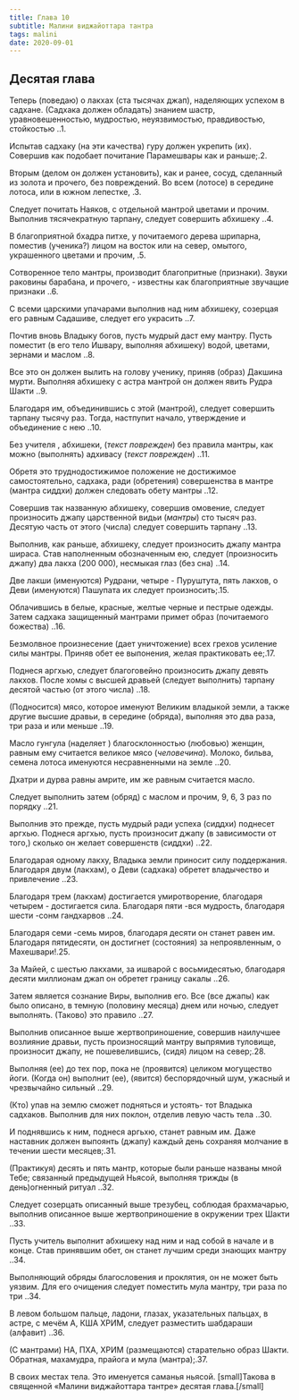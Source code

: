 ```yaml
---
title: Глава 10
subtitle: Малини виджайоттара тантра
tags: malini
date: 2020-09-01
---
```


## Десятая глава

Теперь (поведаю) о лакхах (ста тысячах джап), наделяющих успехом в садхане. (Садхака должен обладать) знанием шастр, уравновешенностью, мудростью, неуязвимостью, правдивостью, стойкостью ..1.

Испытав садхаку (на эти качества) гуру должен укрепить (их). Совершив как подобает почитание Парамешвары как и раньше;.2.

Вторым (делом он должен установить), как и ранее, сосуд, сделанный из золота и прочего, без повреждений. Во всем (лотосе) в середине лотоса, или в южном лепестке, .3.

Следует почитать Наяков, с отдельной мантрой цветами и прочим. Выполнив тясячекратную тарпану, следует совершить абхишеку ..4.

В благоприятной бхадра питхе, у почитаемого дерева шрипарна, поместив (ученика?) лицом на восток или на север, омытого, украшенного цветами и прочим, .5.

Сотворенное тело мантры, производит благопритные (признаки). Звуки раковины барабана, и прочего, - известны как благоприятные звучащие признаки ..6.

С всеми царскими упачарами выполнив над ним абхишеку, созерцая его равным Садашиве, следует его украсить ..7.

Почтив вновь Владыку богов, пусть мудрый даст ему мантру. Пусть поместит (в его тело Ишвару, выполняя абхишеку) водой, цветами, зернами и маслом ..8.

Все это он должен вылить на голову ученику, приняв (образ) Дакшина мурти. Выполняя абхишеку с астра мантрой он должен явить Рудра Шакти ..9.

Благодаря им, объединившись с этой (мантрой), следует совершить тарпану тысячу раз. Тогда, настпупит начало, утверждение и объединение с нею ..10.

Без учителя , абхишеки, (_текст поврежден_) без правила мантры, как можно (выполнять) адхивасу (_текст поврежден_) ..11.

Обретя это труднодостижимое положение не достижимое самостоятельно, садхака, ради (обретения) совершенства в мантре (мантра сиддхи) должен следовать обету мантры ..12.

Совершив так названную абхишеку, совершив омовение, следует произносить джапу царственной видьи (_мантры_) сто тысяч раз. Десятую часть от этого (числа) следует совершить тарпану ..13.

Выполнив, как раньше, абхишеку, следует произносить джапу мантра шираса. Став наполненным обозначенным ею, следует (произносить джапу) два лакха (200 000), несмыкая глаз (без сна) ..14.

Две лакши (именуются) Рудрани, четыре - Пуруштута, пять лакхов, о Деви (именуются) Пашупата их следует произносить;.15.

Облачившись в белые, красные, желтые черные и пестрые одежды. Затем садхака защищенный мантрами примет образ (почитаемого божества) ..16.

Безмолвное произнесение (дает уничтожение) всех грехов усиление силы мантры. Приняв обет ее выпонения, желая практиковать ее;.17.

Поднеся аргхью, следует благоговейно произносить джапу девять лакхов. После хомы с высшей дравьей (следует выполнить) тарпану десятой частью (от этого числа) ..18.

(Подносится) мясо, которое именуют Великим владыкой земли, а также другие высшие дравьи, в середине (обряда), выполняя это два раза, три раза и или меньше ..19.

Масло гунгула (наделяет ) благосклонностью (любовью) женщин, равным ему считается великое мясо (_человечина_). Молоко, бильва, семена лотоса именуются несравненными на земле ..20.

Дхатри и дурва равны амрите, им же равным считается масло.

Следует выполнить затем (обряд) с маслом и прочим, 9, 6, 3 раз по порядку ..21.

Выполнив это прежде, пусть мудрый ради успеха (сиддхи) поднесет аргхью. Поднеся аргхью, пусть произносит джапу (в зависимости от того,) сколько он желает совершенств (сиддхи) ..22.

Благодарая одному лакху, Владыка земли приносит силу поддержания. Благодаря двум (лакхам), о Деви (садхака) обретет владычество и привлечение ..23.

Благодаря трем (лакхам) достигается умиротворение, благодаря четырем - достигается сила. Благодаря пяти -вся мудрость, благодаря шести -сонм гандхарвов ..24.

Благодаря семи -семь миров, благодаря десяти он станет равен им. Благодаря пятидесяти, он достигнет (состояния) за непроявленным, о Махешвари!.25.

За Майей, с шестью лакхами, за ишварой с восьмидесятью, благодаря десяти миллионам джап он обретет границу сакалы ..26.

Затем является сознание Виры, выполнив его. Все (все джапы) как было описано, в темную (половину месяца) днем или ночью, следует выполнять. (Таково) это правило ..27.

Выполнив описанное выше жертвоприношение, совершив наилучшее возлияние дравьи, пусть произносящий мантру выпрямив туловище, произносит джапу, не пошевелившись, (сидя) лицом на север;.28.

Выполняя (ее) до тех пор, пока не (проявится) целиком могущество йоги. (Когда он) выполнит (ее), (явится) беспорядочный шум, ужасный и чрезвычайно сильный ..29.

(Кто) упав на землю сможет подняться и устоять- тот Владыка садхаков. Выполнив для них поклон, отделив левую часть тела ..30.

И поднявшись к ним, поднеся аргьхю, станет равным им. Даже наставник должен выпоянть (джапу) каждый день сохраняя молчание в течении шести месяцев;.31.

(Практикуя) десять и пять мантр, которые были раньше названы мной Тебе; связанный предыдущей Ньясой, выполняя трижды (в день)огненный ритуал ..32.

Следует созерцать описанный выше трезубец, соблюдая брахмачарью, выполнив описанное выше жертвоприношение в окружении трех Шакти ..33.

Пусть учитель выполнит абхишеку над ним и над собой в начале и в конце. Став принявшим обет, он станет лучшим среди знающих мантру ..34.

Выполняющий обряды благословения и проклятия, он не может быть уязвим. Для его очищения следует поместить мула мантру, три раза по три ..34.

В левом большом пальце, ладони, глазах, указательных пальцах, в астре, с мечём А, КША ХРИМ, следует разместить шабдараши (алфавит) ..36.

(С мантрами) НА, ПХА, ХРИМ (размещаются) старательно образ Шакти. Обратная, махамудра, прайога и мула (мантра);.37.

В своих местах тела. Это именуется саманья ньясой.
[small]Такова в священной «Малини виджайоттара тантре» десятая глава.[/small]